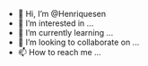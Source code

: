 


- 👋 Hi, I’m @Henriquesen
- 👀 I’m interested in ...
- 🌱 I’m currently learning ...
- 💞️ I’m looking to collaborate on ...
- 📫 How to reach me ...

<!---
Henriquesen/Henriquesen is a ✨ special ✨ repository because its `README.md` (this file) appears on your GitHub profile.
You can click the Preview link to take a look at your changes.
--->

